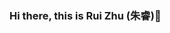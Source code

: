 ### Hi there, this is Rui Zhu (朱睿)👋


<!---
astro-zhurui/astro-zhurui is a ✨ special ✨ repository because its `README.md` (this file) appears on your GitHub profile.
You can click the Preview link to take a look at your changes.
--->
